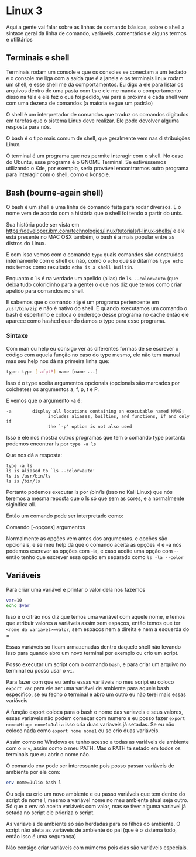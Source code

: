 # Linux 3

Aqui a gente vai falar sobre as linhas de comando básicas, sobre o shell a sintaxe geral da linha de comando, variáveis, comentários e alguns termos e utilitários

## Terminais e shell

Terminais rodam um console e que os consoles se conectam a um teclado e o console me liga com a saída que é a janela e os terminais linux rodam um shell, e esse shell me dá comportamentos. Eu digo a ele para listar os arquivos dentro de uma pasta com `ls` e ele me manda o comportamento disso na tela e ele fez o que foi pedido, vai para a próxima e cada shell vem com uma dezena de comandos (a maioria segue um padrão)

O shell é um interpretador de comandos que traduz os comandos digitados em tarefas que o sistema Linux deve realizar. Ele pode devolver alguma resposta para nós.

O bash é o tipo mais comum de shell, que geralmente vem nas distribuições Linux.

O terminal é um programa que nos permite interagir com o shell. No caso do Ubuntu, esse programa é o GNOME Terminal. Se estivéssemos utilizando o Kde, por exemplo, seria provável encontrarmos outro programa para interagir com o shell, como o konsole.

## Bash (bourne-again shell)

O bash é um shell e uma linha de comando feita para rodar diversos. E o nome vem de acordo com a história que o shell foi tendo a partir do unix.

Sua história pode ser vista em <https://developer.ibm.com/technologies/linux/tutorials/l-linux-shells/> e ele está presente no MAC OSX também, o bash é a mais popular entre as distros do Linux.

E com isso vemos com o comando `type` quais comandos são construídos internamente com o shell ou não, como o `echo` que se ditarmos `type echo` nós temos como resultado `echo is a shell builtin`.

Enquanto o `ls` é na verdade um apelido (alias) de `ls --color=auto` (que deixa tudo coloridinho para a gente) o que nos diz que temos como criar apelido para comandos no shell.

E sabemos que o comando `zip` é um programa pertencente em `/usr/bin/zip` e não é nativo do shell. E quando executamos um comando o bash é espertinho e coloca o endereço desse programa no cache então ele aparece como hashed quando damos o type para esse programa.

### Sintaxe

Com man ou help eu consigo ver as diferentes formas de se escrever o código com aquela função no caso do type mesmo, ele não tem manual mas seu help nos dá na primeira linha que:

```sh
type: type [-afptP] name [name ...]
```

Isso é o type aceita argumentos opcionais (opcionais são marcados por colchetes) os argumentos a, f, p, t e P. 

E vemos que o argumento -a é:

```
-a        display all locations containing an executable named NAME;
                includes aliases, builtins, and functions, if and only if
                the `-p' option is not also used

```

Isso é ele nos mostra outros programas que tem o comando type portanto podemos encontrar ls por `type -a ls`

Que nos dá a resposta:

```
type -a ls
ls is aliased to `ls --color=auto'
ls is /usr/bin/ls
ls is /bin/ls
```

Portanto podemos executar ls por /bin/ls (isso no Kali Linux) que nós teremos a mesma reposta que o ls só que sem as cores, e a normalmente siginifica all.

Então um comando pode ser interpretado como:

Comando [-opçoes] argumentos

Normalmente as opções vem antes dos argumentos. e opções são opcionais, e se meu help dá que o comando aceita as opções -l e -a nós podemos escrever as opções com -la, e caso aceite uma opção com -- então tenho que escrever essa opção em separado como `ls -la --color`

## Variáveis

Para criar uma variável e printar o valor dela nós fazemos

```sh
var=10
echo $var
```

Isso é o cifrão nos diz que temos uma variável com aquele nome, e temos que atribuir valores a variáveis assim sem espaços, então temos que ter `<nome da variavel>=valor`, sem espaços nem a direita e nem a esquerda do =

Essas variáveis só ficam armazenadas dentro daquele shell não levando isso para quando abro um novo terminal por exemplo ou crio um script.

Posso executar um script com o comando `bash`, e para criar um arquivo no terminal eu posso usar o `vi`.

Para fazer com que eu tenha essas variáveis no meu script eu coloco `export var` para ele ser uma variável de ambiente para aquele bash específico, se eu fecho o terminal e abro um outro eu não terei mais essas variáveis

A função export coloca para o bash o nome das variaveis e seus valores, essas variaveis não podem começar com numero e eu posso fazer `export nome=Hiago nome1=Julia` isso cria duas variaveis já setadas. Se eu não coloco nada como `export nome nome1` eu so crio duas variáveis.

Assim como no Windows eu tenho acesso a todas as variáveis de ambiente com o `env`, assim como o meu PATH. Mas o PATH tá setado em todos os terminais que eu abrir o nome não.

O comando env pode ser interessante pois posso passar variáveis de ambiente por ele com:

```sh
env nome=Julio bash l
```

Ou seja eu crio um novo ambiente e eu passo variáveis que tem dentro do script de nome l, mesmo a variável nome no meu ambiente atual seja outro. Só que o env só aceita variáveis com valor, mas se tiver alguma variavel já setada no script ele prioriza o script.

As variaveis de ambiente só são herdadas para os filhos do ambiente. O script não afeta as variáveis de ambiente do pai (que é o sistema todo, então isso é uma segurança)

Não consigo criar variáveis com números pois elas são variáveis especiais.
